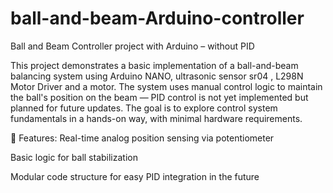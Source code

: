 # ball-and-beam-Arduino-controller
Ball and Beam Controller project with Arduino – without PID

This project demonstrates a basic implementation of a ball-and-beam balancing system using Arduino NANO, ultrasonic sensor sr04 , L298N Motor Driver and a motor.
The system uses manual control logic to maintain the ball's position on the beam — PID control is not yet implemented but planned for future updates.
The goal is to explore control system fundamentals in a hands-on way, with minimal hardware requirements.

🧩 Features:
Real-time analog position sensing via potentiometer

Basic logic for ball stabilization

Modular code structure for easy PID integration in the future
